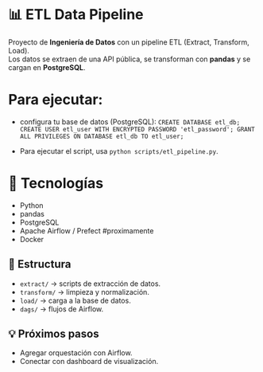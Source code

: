 # 📊 ETL Data Pipeline

Proyecto de **Ingeniería de Datos** con un pipeline ETL (Extract, Transform, Load).  
Los datos se extraen de una API pública, se transforman con **pandas** y se cargan en **PostgreSQL**.

# Para ejecutar:
- configura tu base de datos (PostgreSQL):
`CREATE DATABASE etl_db;
CREATE USER etl_user WITH ENCRYPTED PASSWORD 'etl_password';
GRANT ALL PRIVILEGES ON DATABASE etl_db TO etl_user;`

- Para ejecutar el script, usa `python scripts/etl_pipeline.py`.

# 🚀 Tecnologías
- Python
- pandas
- PostgreSQL
- Apache Airflow / Prefect #proximamente
- Docker

## 📂 Estructura
- `extract/` → scripts de extracción de datos.
- `transform/` → limpieza y normalización.
- `load/` → carga a la base de datos.
- `dags/` → flujos de Airflow.

## 💡 Próximos pasos
- Agregar orquestación con Airflow.
- Conectar con dashboard de visualización.
